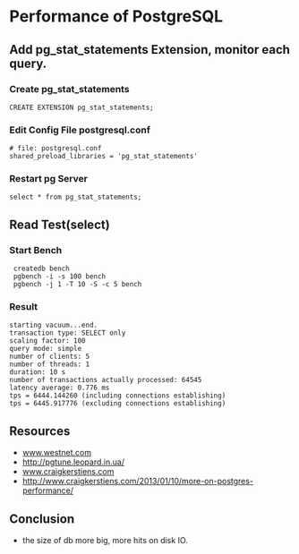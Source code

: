 # Performance of PostgreSQL

## Add pg_stat_statements Extension, monitor each query.

### Create pg_stat_statements
```
CREATE EXTENSION pg_stat_statements;
```
### Edit Config File postgresql.conf
```
# file: postgresql.conf
shared_preload_libraries = 'pg_stat_statements'

```

### Restart pg Server
```
select * from pg_stat_statements;

```


## Read Test(select)

### Start Bench
```
 createdb bench
 pgbench -i -s 100 bench
 pgbench -j 1 -T 10 -S -c 5 bench

```

### Result
```
starting vacuum...end.
transaction type: SELECT only
scaling factor: 100
query mode: simple
number of clients: 5
number of threads: 1
duration: 10 s
number of transactions actually processed: 64545
latency average: 0.776 ms
tps = 6444.144260 (including connections establishing)
tps = 6445.917776 (excluding connections establishing)

```


## Resources
- www.westnet.com
- http://pgtune.leopard.in.ua/
- www.craigkerstiens.com
- http://www.craigkerstiens.com/2013/01/10/more-on-postgres-performance/
## Conclusion

- the size of db more big, more hits on disk IO.


